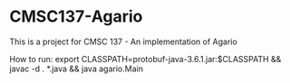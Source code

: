# CMSC137-Agario
This is a project for CMSC 137 - An implementation of Agario


How to run:
export CLASSPATH=protobuf-java-3.6.1.jar:$CLASSPATH && javac -d . *.java && java agario.Main
